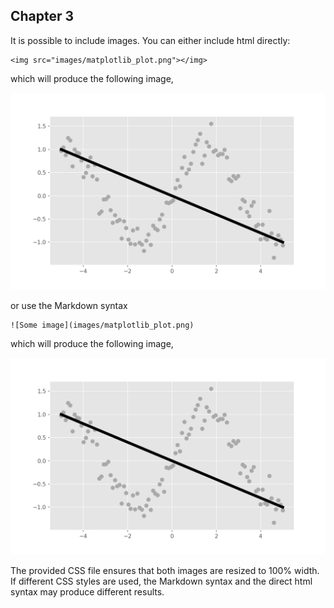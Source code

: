 ## Chapter 3

It is possible to include images. 
You can either include html directly:

```
<img src="images/matplotlib_plot.png"></img>
```

which will produce the following image,

<img src="images/matplotlib_plot.png"></img>

or use the Markdown syntax

```
![Some image](images/matplotlib_plot.png)
```

which will produce the following image,

![Some image](images/matplotlib_plot.png)

The provided CSS file ensures that both images are resized to 100% width.
If different CSS styles are used, the Markdown syntax and the direct html syntax may produce different results.
